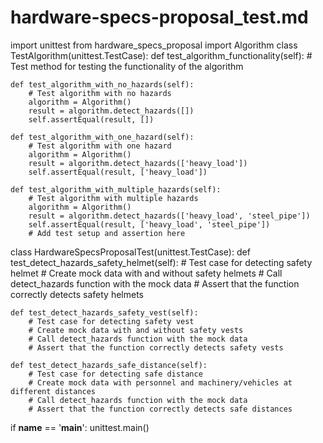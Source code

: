 # hardware-specs-proposal_test.md

import unittest
from hardware_specs_proposal import Algorithm
class TestAlgorithm(unittest.TestCase):
	def test_algorithm_functionality(self):
		# Test method for testing the functionality of the algorithm
    
    def test_algorithm_with_no_hazards(self):
        # Test algorithm with no hazards
        algorithm = Algorithm()
        result = algorithm.detect_hazards([])
        self.assertEqual(result, [])

    def test_algorithm_with_one_hazard(self):
        # Test algorithm with one hazard
        algorithm = Algorithm()
        result = algorithm.detect_hazards(['heavy_load'])
        self.assertEqual(result, ['heavy_load'])

    def test_algorithm_with_multiple_hazards(self):
        # Test algorithm with multiple hazards
        algorithm = Algorithm()
        result = algorithm.detect_hazards(['heavy_load', 'steel_pipe'])
        self.assertEqual(result, ['heavy_load', 'steel_pipe'])
		# Add test setup and assertion here

class HardwareSpecsProposalTest(unittest.TestCase):
    def test_detect_hazards_safety_helmet(self):
        # Test case for detecting safety helmet
        # Create mock data with and without safety helmets
        # Call detect_hazards function with the mock data
        # Assert that the function correctly detects safety helmets

    def test_detect_hazards_safety_vest(self):
        # Test case for detecting safety vest
        # Create mock data with and without safety vests
        # Call detect_hazards function with the mock data
        # Assert that the function correctly detects safety vests

    def test_detect_hazards_safe_distance(self):
        # Test case for detecting safe distance
        # Create mock data with personnel and machinery/vehicles at different distances
        # Call detect_hazards function with the mock data
        # Assert that the function correctly detects safe distances

if __name__ == '__main__':
    unittest.main()
